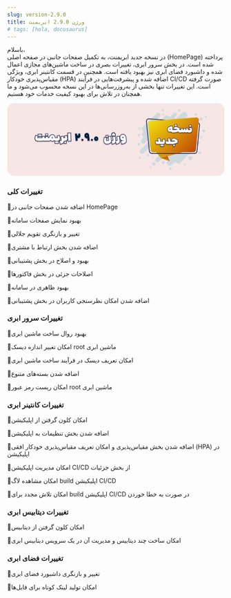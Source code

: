 ```yaml
---
slug: version-2.9.0
title: ورژن 2.9.0 ابریمنت
# tags: [hola, docusaurus]
---
```


باسلام، <br />
در نسخه جدید ابریمنت، به تکمیل صفحات جانبی در صفحه اصلی (HomePage) پرداخته شده است.
در بخش سرور ابری، تغییرات بصری در ساخت ماشین‌های مجازی اعمال شده و داشبورد فضای ابری نیز بهبود یافته است. همچنین در قسمت کانتینر ابری، ویژگی مقیاس‌پذیری خودکار (HPA) اضافه شده و پیشرفت‌هایی در فرآیند CI/CD صورت گرفته است.
این تغییرات تنها بخشی از به‌روزرسانی‌ها در این نسخه محسوب می‌شود و ما همچنان در تلاش برای بهبود کیفیت خدمات خود هستیم.

![New Release Banner](./pic-abriment-ver2.9.0.png)
<!--truncate-->

### تغییرات کلی

📌اضافه شدن صفحات جانبی در HomePage 

📌بهبود نمایش صفحات سامانه

📌تغییر و بازنگری تقویم جلالی

📌اضافه شدن بخش ارتباط با مشتری

📌بهبود و اصلاح در بخش پشتیبانی

📌اصلاحات جزئی در بخش فاکتورها

📌بهبود ظاهری در سامانه

📌اضافه شدن امکان نظرسنجی کاربران در بخش پشتیبانی

### تغییرات سرور ابری

📌بهبود روال ساخت ماشین ابری

📌امکان تغییر اندازه دیسک root ماشین ابری

📌امکان تعریف دیسک در فرآیند ساخت ماشین ابری

📌اضافه شدن بسته‌های متنوع

📌امکان ریست رمز عبور root ماشین ابری

### تغییرات کانتینر ابری

📌امکان کلون گرفتن از اپلیکیشن

📌اضافه شدن بخش تنظیمات به اپلیکیشن

📌اضافه شدن بخش مقیاس‌پذیری و امکان تعریف مقیاس‌پذیری خودکار افقی (HPA) در اپلیکیشن

📌امکان مدیریت اپلیکیشن CI/CD از بخش جزئیات

📌امکان مشاهده لاگ build اپلیکیشن CI/CD

📌امکان تلاش مجدد برای build اپلیکیشن CI/CD در صورت به خطا خوردن

### تغییرات دیتابیس ابری

📌امکان کلون گرفتن از دیتابیس

📌امکان ساخت چند دیتابیس و مدیریت آن در یک سرویس دیتابیس ابری

### تغییرات فضای ابری

📌تغییر و بازنگری داشبورد فضای ابری

📌امکان تولید لینک کوتاه برای فایل‌ها